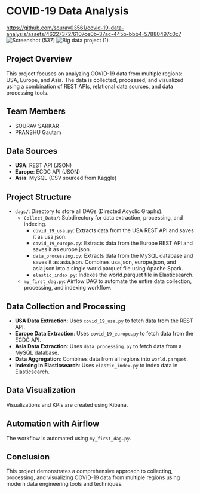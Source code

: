 # COVID-19 Data Analysis
https://github.com/sourav03561/covid-19-data-analysis/assets/46227372/6107ce0b-37ac-445b-bbb4-57880497c0c7
![Screenshot (537)](https://github.com/sourav03561/covid-19-data-analysis/assets/46227372/3aca6fb3-ee70-48b2-bf6b-7f5921971842)
![Big data project (1)](https://github.com/sourav03561/covid-19-data-analysis/assets/46227372/6b01a208-6caa-4237-923b-5469f54dfaa7)
## Project Overview
This project focuses on analyzing COVID-19 data from multiple regions: USA, Europe, and Asia. The data is collected, processed, and visualized using a combination of REST APIs, relational data sources, and data processing tools.

## Team Members
- SOURAV SARKAR
- PRANSHU Gautam

## Data Sources
- **USA**: REST API (JSON)
- **Europe**: ECDC API (JSON)
- **Asia**: MySQL (CSV sourced from Kaggle)

## Project Structure
- `dags/`: Directory to store all DAGs (Directed Acyclic Graphs).
  - `Collect_Data/`: Subdirectory for data extraction, processing, and indexing.
    - `covid_19_usa.py`: Extracts data from the USA REST API and saves it as usa.json.
    - `covid_19_europe.py`: Extracts data from the Europe REST API and saves it as europe.json.
    - `data_processing.py`: Extracts data from the MySQL database and saves it as asia.json. Combines usa.json, europe.json, and asia.json into a single world.parquet file using Apache Spark.
    - `elastic_index.py`: Indexes the world.parquet file in Elasticsearch.
  - `my_first_dag.py`: Airflow DAG to automate the entire data collection, processing, and indexing workflow.

## Data Collection and Processing
- **USA Data Extraction**: Uses `covid_19_usa.py` to fetch data from the REST API.
- **Europe Data Extraction**: Uses `covid_19_europe.py` to fetch data from the ECDC API.
- **Asia Data Extraction**: Uses `data_processing.py` to fetch data from a MySQL database.
- **Data Aggregation**: Combines data from all regions into `world.parquet`.
- **Indexing in Elasticsearch**: Uses `elastic_index.py` to index data in Elasticsearch.

## Data Visualization
Visualizations and KPIs are created using Kibana.

## Automation with Airflow
The workflow is automated using `my_first_dag.py`.

## Conclusion
This project demonstrates a comprehensive approach to collecting, processing, and visualizing COVID-19 data from multiple regions using modern data engineering tools and techniques.
